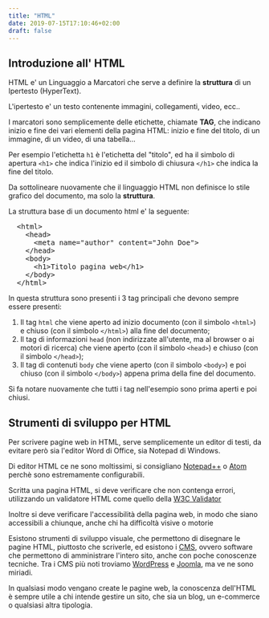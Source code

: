 ```yaml
---
title: "HTML"
date: 2019-07-15T17:10:46+02:00
draft: false
---
```


<h2>Introduzione all' HTML</h2>

<p>HTML e' un Linguaggio a Marcatori che serve a definire la <b>struttura</b> di un Ipertesto (HyperText).</p>

<p>L'ipertesto e' un testo contenente immagini, collegamenti, video, ecc..</p>
<p>I marcatori sono semplicemente delle etichette, chiamate <b>TAG</b>, che indicano inizio e fine dei vari elementi della pagina HTML: inizio e fine del titolo, di un immagine, di un video, di una tabella...</p>

<p>Per esempio l'etichetta <code>h1</code> è l'etichetta del "titolo", ed ha il simbolo di apertura <code>&lt;h1&gt;</code> che indica l'inizio ed il simbolo di chiusura <code>&lt;/h1&gt;</code> che indica la fine del titolo.

<p>Da sottolineare nuovamente che il linguaggio HTML non definisce lo stile grafico del documento, ma solo la <b>struttura</b>.</p>

<p>La struttura base di un documento html e' la seguente:</p>
<pre>
  &lt;html&gt;
    &lt;head&gt;
      &lt;meta name="author" content="John Doe"&gt;
    &lt;/head&gt;
    &lt;body&gt;
      &lt;h1&gt;Titolo pagina web&lt;/h1&gt;
    &lt;/body&gt;
  &lt;/html&gt;
</pre>

<p>In questa struttura sono presenti i 3 tag principali che devono sempre essere presenti: </p>
<ol>
    <li>Il tag <code>html</code> che viene aperto ad inizio documento (con il simbolo <code>&lt;html&gt;</code>) e chiuso (con il simbolo <code>&lt;/html&gt;</code>) alla fine del documento;</li>
    <li>Il tag di informazioni <code>head</code> (non indirizzate all'utente, ma al browser o ai motori di ricerca) che viene aperto (con il simbolo <code>&lt;head&gt;</code>) e chiuso (con il simbolo <code>&lt;/head&gt;</code>);</li>
    <li>Il tag di contenuti <code>body</code> che viene aperto (con il simbolo <code>&lt;body&gt;</code>) e poi chiuso (con il simbolo <code>&lt;/body&gt;</code>) appena prima della fine del documento.</li>
</ol>

 <p>Si fa notare nuovamente che tutti i tag nell'esempio sono prima aperti e poi chiusi.</p>

<h2>Strumenti di sviluppo per HTML</h2>
<p>Per scrivere pagine web in HTML, serve semplicemente un editor di testi, da evitare però sia l'editor Word di Office, sia Notepad di Windows.</p>
<p>Di editor HTML ce ne sono moltissimi, si consigliano <a href="https://notepad-plus-plus.org/">Notepad++</a> o <a href="https://atom.io/">Atom</a> perchè sono estremamente configurabili.</p>

<p>Scritta una pagina HTML, si deve verificare che non contenga errori, utilizzando un validatore HTML come quello della <a href="https://validator.w3.org/">W3C Validator</a></p>

<p>Inoltre si deve verificare l'accessibilità della pagina web, in modo che siano accessibili a chiunque, anche chi ha difficoltà visive o motorie</p>

<p>Esistono strumenti di sviluppo visuale, che permettono di disegnare le pagine HTML, piuttosto che scriverle, ed esistono i <a href="https://it.wikipedia.org/wiki/Content_management_system">CMS</a>, ovvero software che permettono di amministrare l'intero sito, anche con poche conoscenze tecniche. Tra i CMS più noti troviamo <a href="https://wordpress.org/">WordPress</a> e <a href="https://www.joomla.org/">Joomla</a>, ma ve ne sono miriadi.</p>

<p>In qualsiasi modo vengano create le pagine web, la conoscenza dell'HTML è sempre utile a chi intende gestire un sito, che sia un blog, un e-commerce o qualsiasi altra tipologia.</p>
